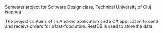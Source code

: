 Semester project for Software Design class, Technical University of Cluj Napoca

The project contains of an Android application and a C# application to send and receive orders for a fast-food store. RestDB is used to store the data.
